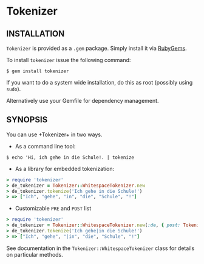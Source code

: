# Tokenizer

## INSTALLATION

`Tokenizer` is provided as a `.gem` package. Simply install it via
[RubyGems](http://rubygems.org/gems/tokenizer).

To install `tokenizer` issue the following command:

```shell
$ gem install tokenizer
```

If you want to do a system wide installation, do this as root
(possibly using `sudo`).

Alternatively use your Gemfile for dependency management.

## SYNOPSIS

You can use +Tokenizer+ in two ways.

- As a command line tool:

```shell
$ echo 'Hi, ich gehe in die Schule!. | tokenize
```

- As a library for embedded tokenization:

```ruby
> require 'tokenizer'
> de_tokenizer = Tokenizer::WhitespaceTokenizer.new
> de_tokenizer.tokenize('Ich gehe in die Schule!')
> => ["Ich", "gehe", "in", "die", "Schule", "!"]
```

- Customizable `PRE` and `POST` list

```ruby
> require 'tokenizer'
> de_tokenizer = Tokenizer::WhitespaceTokenizer.new(:de, { post: Tokenizer::Tokenizer::POST + ['|'] })
> de_tokenizer.tokenize('Ich gehe|in die Schule!')
> => ["Ich", "gehe", "|in", "die", "Schule", "!"]
```

See documentation in the `Tokenizer::WhitespaceTokenizer` class for details
on particular methods.
